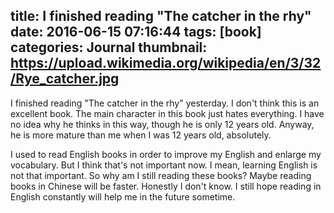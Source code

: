 title: I finished reading "The catcher in the rhy"
date: 2016-06-15 07:16:44
tags: [book]
categories: Journal
thumbnail: https://upload.wikimedia.org/wikipedia/en/3/32/Rye_catcher.jpg
---

I finished reading "The catcher in the rhy" yesterday. I don't think this is an excellent book. The main character in this book just hates everything. I have no idea why he thinks in this way, though he is only 12 years old. Anyway, he is more mature than me when I was 12 years old, absolutely.

I used to read English books in order to improve my English and enlarge my vocabulary. But I think that's not important now. I mean, learning English is not that important. So why am I still reading these books? Maybe reading books in Chinese will be faster. Honestly I don't know. I still hope reading in English constantly will help me in the future sometime.
